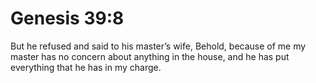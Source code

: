 # Genesis 39:8

But he refused and said to his master’s wife, Behold, because of me my master has no concern about anything in the house, and he has put everything that he has in my charge.
